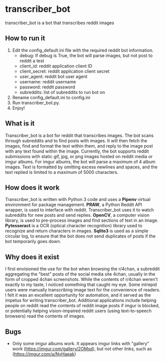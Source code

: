 # transcriber_bot

transcriber_bot is a bot that transcribes reddit images

## How to run it

1. Edit the config_default.ini file with the required reddit bot information.
    * debug: If debug is True, the bot will parse images, but not post to reddit
      a test
    * client_id: reddit application client ID
    * client_secret: reddit application client secret
    * user_agent: reddit bot user agent
    * username: reddit username
    * password: reddit password
    * subreddits: list of subreddits to run bot on
2. Rename config_default.ini to config.ini
2. Run transcriber_bot.py.
3. Enjoy!

## What is it

Transcriber_bot is a bot for reddit that transcribes images. The bot scans through subreddits and 
to find posts with images. It will then fetch the images, find and format the text within them, and 
reply to the image post with any text found within the image. Currently, the bot supports reddit 
submissions with static gif, jpg, or png images hosted on reddit media or imgur albums. For imgur 
albums, the bot will parse a maximum of 4 album images. Text is formatted by omitting excess 
newlines and spaces, and the text replied is limited to a maximum of 5000 characters.

## How does it work

Transcriber_bot is written with Python 3 code and uses a **Pipenv** virtual environment for package 
management. **PRAW**, a Python Reddit API wrapper, is used to interface with reddit. 
Transcriber_bot uses it to watch subreddits for new posts and send replies. **OpenCV**, a computer 
vision library, is used to pre-process images and find sections of text in an image. 
**Pytesseract** is a OCR (optical character recognition) library used to recognize and return 
characters in images. **Sqlite3** is used as a simple circular log, to ensure that the bot does not 
send duplicates of posts if the bot temporarily goes down.

## Why does it exist

I first envisioned the use for the bot when browsing the r/4chan, a subreddit aggregating the 
"best" posts of the social media site 4chan, usually in the form of cropped 4chan screenshots. 
While the contents of r/4chan weren't exactly to my taste, I noticed something that caught my eye. 
Some intrepid users were manually transcribing image text for the convenience of readers. I felt it 
was an excellent opportunity for automation, and it served as the impetus for writing 
transcriber_bot. Additional applications include helping people on reddit read the contents of 
reddit image posts if imgur is blocked, or potentially helping vision-impaired reddit users (using 
text-to-speech browsers) read the contents of images.

## Bugs

* Only some imgur albums work. It appears imgur links with "gallery" work 
  (https://imgur.com/gallery/2OMsd), but not other links, such as (https://imgur.com/a/NyHaeak)
